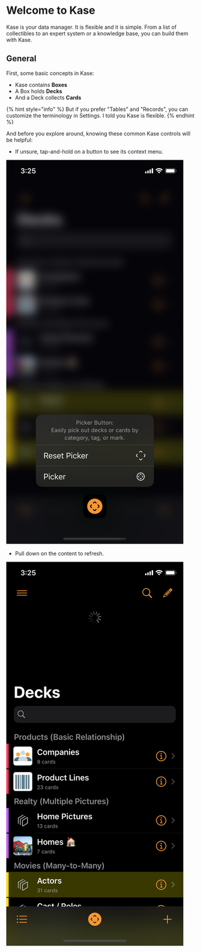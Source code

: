 # Welcome to Kase

Kase is your data manager. It is flexible and it is simple. From a list of collectibles to an expert system or a knowledge base, you can build them with Kase.

## General

First, some basic concepts in Kase:

* Kase contains **Boxes**
* A Box holds **Decks**
* And a Deck collects **Cards**

{% hint style="info" %}
But if you prefer "Tables" and "Records", you can customize the terminology in Settings. I told you Kase is flexible.
{% endhint %}

And before you explore around, knowing these common Kase controls will be helpful:

* If unsure, tap-and-hold on a button to see its context menu.

![e.g. The Picker button&apos;s context menu.](../../.gitbook/assets/simulator-screen-shot-iphone-11-pro-2019-11-12-at-18.18.11.png)

* Pull down on the content to refresh.

![](../../.gitbook/assets/simulator-screen-shot-iphone-11-pro-2019-11-12-at-18.21.29.png)

